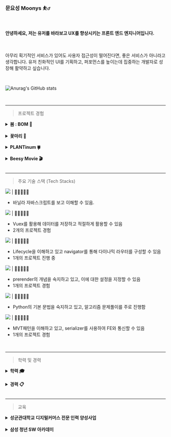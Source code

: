 ### 문요성 Moonys ⛹️‍♂️

<br>

#### 안녕하세요, 저는 유저를 바라보고 UX를 향상시키는 프론트 엔드 엔지니어입니다.

<br>

아무리 획기적인 서비스가 있어도 사용자 접근성이 떨어진다면, 좋은 서비스가 아니라고 생각합니다. 유저 친화적인 UI를 기획하고, 퍼포먼스를 높이는데 집중하는 개발자로 성장해 활약하고 싶습니다.

<br>

![Anurag's GitHub stats](https://github-readme-stats.vercel.app/api?username=MoonysKR&show_icons=true&theme=github_dark)

<br>

---

> 프로젝트 경험

<details>
<summary > <b>봄 : BOM 💊</b> </summary>
<div markdown="1">

![logo](README.assets/BOM_logo.jpg)

<br>

🕖 프로젝트 기간 : 2022.10 ~ 2022.11

🎨 프로젝트 현황 : 개발 완료

💎 삼성 SDI 기업연계 프로젝트

🏆 수상 : SSAFY 자율 PJT 최우수상 (1등)

<br>

BOM은 메디컬 웨어러블 디바이스 및 웹 모니터링 서비스입니다.

디바이스에서 BMS로 배터리 상태를 체크하고 산소포화도 및 온도 센서를 통해 환자의 생체 신호를 수집합니다.

병동에서는 수집된 데이터들을 시계열로 파악할 수 있고, 엑셀 다운로드를 통해 데이터 분석적 접근을 가능하게 만들었습니다.

코로나 확산으로 인해 일부 병원에서는 지정 보호자 1인을 제외하고 환자 면회가 제한되고 있는데, 환자번호로 로그인하면 가족들도 환자의 상태를 체크할 수 있습니다.

<br>

담당 직무 : 프론트엔드

참가인원 : 5명

기여도 : FE (50%)

개발 환경 : React.js , Tailwind CSS , daisy UI

<br>

<b>구현 사항</b>

![logo](README.assets/patient_detail_gif.gif)

- 환자 상세 페이지
  - SPA 기반 환자 정보 페이지
  - 환자의 체온/심박수/산소포화도 확인 가능 및 확대하여 큰 화면으로 조회
  - 버튼 클릭으로 디바이스 BMS 정보 조회
  - 기간 필터링을 통해 특정 기간 데이터 조회 가능
  - 엑셀 다운로드 버튼을 통해 설정한 기간을 기준으로 데이터 다운로드 가능

<br>

![logo](README.assets/doctors.jpg)
![logo](README.assets/nurses.jpg)

- 의사/간호사 페이지
  - 의사와 간호사의 비상연락망 정보를 확인할 수 있는 페이지
  - 페이지네이션을 통해 요청에 응답한 결과를 렌더링

<br>

![logo](README.assets/nok_mobile.gif)

- 보호자용 모바일 페이지
  - 환자번호를 통해 로그인할 수 있는 보호자용 로그인 페이지
  - 모바일 사이즈를 설정한 뒤, 해당 크기를 벗어나면 다른 페이지로 이동

<br>

<b>운영</b>

![logo](README.assets/performance_test.png)

- Lighthouse를 사용해 퍼포먼스 및 웹 페이지 점수 측정 결과 모든 페이지에서 95점 이상의 점수 획득

<br>

<b>
기타
</b>

- [노션](https://scratch-mail-c09.notion.site/b485f39de68846d98557cbad84b9ac44)
- [Trouble shooting](https://github.com/MoonysKR/TIL/blob/main/BOM_PJT/BOM%20%ED%9A%8C%EA%B3%A0%EB%A1%9D.md)
- [🎬소개영상](https://www.youtube.com/watch?v=ElLTcXVT-Z8&list=PLsyLl8u_HVUxBRrlVK_r9Nf39bABNBKqb&index=4)

</div>
</details>

<br>

<details>
<summary > <b>꽃마리 🌸</b> </summary>
<div markdown="1">

![logo](README.assets/GGOTMARI_main.jpg)

<br>

🕖 프로젝트 기간 : 2022.08 ~ 2022.10

🎨 프로젝트 현황 : 베타버전 개발 완료

🏆 수상 : SSAFY 특화 PJT 우수상 (2등)

<br>

꽃마리는 빅데이터 기반 꽃 추천 서비스입니다.

협업 필터링(Collaborative Filtering)과 하이브리드 필터링(Collaborative Filtering & Content Based Filtering)을 사용하여 꽃 이야기과 꽃을 추천해줍니다.

작성한 편지를 OCR로 텍스트를 인식하고 TF-IDF를 기반으로 알맞은 꽃을 추천해줍니다.

<br>

담당 직무 : 프론트엔드

참가인원 : 6명

기여도 : FE (33%)

개발 환경 : Next.js , Tailwind CSS , daisy UI

<br>

<b>
구현 사항
</b>

![logo](README.assets/GGOTMARI_profile.gif)

- 프로필 페이지
  - SPA 기반 게시글 및 컬렉션에 넣은 꽃을 조회
  - 팔로워와 팔로잉하는 사람들 전체 조회 및 검색
  - 회원정보 수정에서 사진등록 시 미리보기 제공, ID·생년월일·성별 등 유효성 검사 제공
  - [화면정의서](https://a303-princess.notion.site/398602bed88147449753419eb72f7a14)

<br>

<b>
운영
</b>

- Head 태그를 작성해 SEO 테스트 점수 100점 달성

<br>

<b>
기타
</b>

- [Notion](https://a303-princess.notion.site/a303-princess/97e776287f304c1f8492d1f622f448c7)
- [Trouble shooting](https://github.com/MoonysKR/TIL/blob/main/GGOTMARI_PJT/%EA%BD%83%EB%A7%88%EB%A6%AC%20PJT%20%ED%9A%8C%EA%B3%A0%EB%A1%9D.md)
- [🎬소개영상](https://youtu.be/F-DhYVAxK2E)
</div>
</details>

<br>

<details>
<summary > <b>PLANTinum 🍀</b> </summary>
<div markdown="1">

![logo](README.assets/logo.png)

<br>

🕖 프로젝트 기간 : 2022.07 ~ 2022.08

🎨 프로젝트 현황 : 베타버전 개발 완료

🏆 수상 : SSAFY 공통 PJT 우수상 (2등)

<br>

플랜티넘은 자동화 화분 디바이스 개발 및 식물거래 플랫폼 서비스입니다.

스마트 화분 ‘Supool’과 이를 관리할 수 있는 웹페이지를 제작했고,

식물 거래 플랫폼 ‘잎팔이＇서비스를 구현했습니다.

<br>

담당 직무 : 프론트엔드

참가인원 : 5명

기여도 : FE (50%)

개발 환경 : Vue.js 3, Vuex, Bootstrap

<br>

<b>
구현 사항
</b>

![logo](README.assets/PLANTinum_main.png)

- 메인페이지
  - 유저의 로그인 상태에 따라 보여주는 화면 전환

<br>

![logo](README.assets/leaf82_search.gif)

- 식물 거래 플랫폼 잎팔이 서비스 구현 담당
  - 식물 검색 및 지역 필터링 모듈화 작업 <br>

<br>

![logo](README.assets/profile.gif)

- 프로필 페이지
  - 주소 찾기 API를 활용해 유저 정보 수정 및 탭 이동으로 작성한 글 조회

<br>

운영

- 이미지 사이즈 , 자바스크립 코드 최적화를 통해 Performance 개선

<br>

<b>
기타
</b>

- [Git Branch Convention](PLANTinum/Git%20Branch%20Convention.md)
- [Git Commit Convention](PLANTinum/GIT%20Commit%20Convention.md)
- [JIRA Convention](PLANTinum/JIRA%20Convention.md)
- [Trouble shooting](PLANTinum/Trouble%20shooting.md)
- [🎬소개영상](https://youtu.be/2TLctjGatYQ)
- [🎞시연영상](https://youtu.be/C1uGjrZCowk)

</div>
</details>

<br>

<details>
<summary > <b>Beesy Movie 🎬</b> </summary>
<div markdown="1">

![logo](README.assets/BeesyMovie.png)

<br>

🕖 프로젝트 기간 : 2022.05

🎨 프로젝트 현황 : 베타버전 개발 완료

🏆 수상 : SSAFY 관통 PJT 우수상 (2등)

<br>

비지무비는 바쁜 현대인을 위한 영화추천 서비스입니다.

Movie Lens에서 수집한 100만 개의 데이터와 TMDB API를 통해 유저에게 맞춤형 영화를 추천해줍니다.

YouTube API를 통해 추천받은 영화의 예고편을 보여주고, 버튼 클릭을 통해 리뷰 영상을 제공하여 영화를 끝까지 감상하기 바쁜 현대인에게 Movie Shorts 서비스를 제공합니다.

<br>

담당 직무 : 풀스택

참가인원 : 2명

기여도 : BE(30%) | FE(70%)

개발 환경 : Django , SQLite3 , Vue.js 2

<br>

<b>
구현 사항
</b>

![logo](README.assets/BeesyMovie_movies.png)

- Movie Lens 데이터 파일 가공
  - xls파일을 json파일로 변환 및 DB 저장

<br>

![logo](README.assets/BeesyMovie_movie.png)

- Movie Shorts 서비스
  - YouTube API 활용하고, 버튼을 통해 보여주는 값을 변환

<br>

- Django model 및 serializer 작성

<br>

<b>
운영
</b>

- Vue-meta를 활용하여 SEO 점수 개선

</div>
</details>

<br>

---

> 주요 기술 스택 (Tech Stacks)

<img src="https://img.shields.io/badge/Javascript-F7DF1E?style=flat-square&logo=JavaScript&logoColor=white"/> | 💛💛💛💛🤍

- 바닐라 자바스크립트를 보고 이해할 수 있음.

<img src="https://img.shields.io/badge/Vue.js-4FC08D?style=flat-square&logo=Vue.js&logoColor=white"/> | 💛💛💛💛🤍

- Vuex를 활용해 데이터를 저장하고 적절하게 활용할 수 있음
- 2개의 프로젝트 경험

<img src="https://img.shields.io/badge/React-61DAFB?style=flat-square&logo=React&logoColor=white"/> | 💛💛💛🤍🤍

- Lifecycle을 이해하고 있고 navigator를 통해 다이나믹 라우터를 구성할 수 있음
- 1개의 프로젝트 진행 중

<img src="https://img.shields.io/badge/Next.js-000000?style=flat-square&logo=Next.js&logoColor=white"/> | 💛💛💛🤍🤍

- prerender의 개념을 숙지하고 있고, 이에 대한 설정을 지정할 수 있음
- 1개의 프로젝트 경험

<img src="https://img.shields.io/badge/Python-3776AB?style=flat-square&logo=Python&logoColor=white"/> | 💛💛💛🤍🤍

- Python의 기본 문법을 숙지하고 있고, 알고리즘 문제풀이를 주로 진행함

<img src="https://img.shields.io/badge/Django-092E20?style=flat-square&logo=Django&logoColor=white"/> | 💛💛💛🤍🤍

- MVT패턴을 이해하고 있고, serializer를 사용하여 FE와 통신할 수 있음
- 1개의 프로젝트 경험

<br>

---

> 학력 및 경력

<details>
<summary > <b>학력 🎓</b> </summary>
<div markdown="1">

<br>

수성고등학교 졸업

- 기간 : 2013.02

한국외국어대학교 졸업

- 기간 : 2014.03 ~ 2021. 02
- 주전공 : 노어과 / 부전공 : 경영학
</div>
</details>

<br>

<details>
<summary > <b>경력 📋</b> </summary>
<div markdown="1">

<br>

<b>국회 이인영 의원실</b>

**직책** 인턴

**기간** 2020.10.15 ~ 2021.03.07

**담당 업무**

- 논문 (DMZ의 평화적 이용방안) - 우수작 수상
- 책 원고 작성 (2020통일 걷기 : 38선에서 평화의 내일을 걷다)
- 의원실 인스타 및 유튜브 관리

<br>

<b>오설록</b>

**부서** 사업기획팀

**직책** 인턴

**기간** 2021.07.01 ~ 2021.07.28

**담당 업무**

- 오설록 사업기획팀2021.07.01 ~ 2021.07.28
- 3개년 매출 분석 및 신제품 판촉 전략 제안
- 일일 매출 보고서 작성 (엑셀)
</div>
</details>

<br>

---

> 교육

<details>
<summary > <b>성균관대학교 디지털커머스 전문 인력 양성사업</b> </summary>
<div markdown="1">

<br>

![logo](README.assets/%EC%84%B1%EA%B7%A0%EA%B4%80%EB%8C%80%ED%95%99%EA%B5%90%20%EB%94%94%EC%A7%80%ED%84%B8%EC%BB%A4%EB%A8%B8%EC%8A%A4%20%EA%B3%BC%EC%A0%95.jfif)

**기간**

2021.09 ~ 2021.12

<br>

**내용**

성균관대학교 디지털 커머스 과정에서 고객 중심의 상품을 기획하고 실제로 이커머스 시장에서 판매했습니다. 이를 통해 서비스를 제공할 때 고객의 입장에서 기획하고 발전시키는 것이 수익창출로 이어진다는 점을 몸소 체험했습니다.

  <br>

[관련 블로그 링크](https://blog.naver.com/sj871225/222711726798)

</div>
</details>

<br>

<details>
<summary > <b>삼성 청년 SW 아카데미</b> </summary>
<div markdown="1">

<br>

**기간**

2022.01 ~

<br>

**내용**

삼성 청년 SW 아카데미를 통해 Python, Django 및 HTML, CSS, JS 등을 배웠습니다.

이를 활용하여 IoT, 빅데이터 등 총 4개의 프로젝트를 진행했고 모든 프로젝트에서 수상했습니다.

특히, 마지막 프로젝트는 삼성SDI 기업연계 프로젝트로 최종 결선 발표회에 참여했습니다.

[관련 인터뷰 링크](https://n.news.naver.com/mnews/article/021/0002538080?sid=101)

</div>
</details>

<br>
